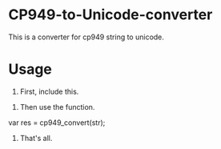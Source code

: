 CP949-to-Unicode-converter
==========================

This is a converter for cp949 string to unicode.

Usage
==========================

 1. First, include this.

<script type='text/javascript' src='cp949toUnicode.js'></script>

 1. Then use the function.

var res = cp949_convert(str);

 1. That's all.
